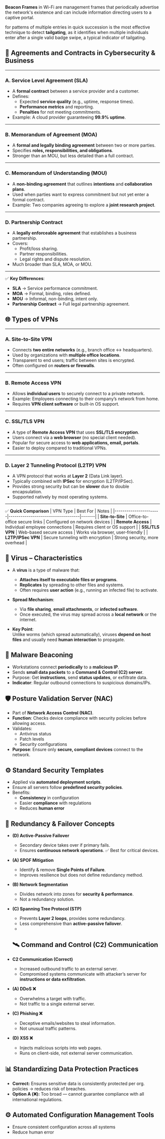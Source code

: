 **Beacon Frames** in Wi-Fi are management frames that periodically advertise the network's existence and can include information directing users to a captive portal.


for patterns of multiple entries in quick succession is the most effective technique to detect **tailgating**, as it identifies when multiple individuals enter after a single valid badge swipe, a typical indicator of tailgating.


## 📑 Agreements and Contracts in Cybersecurity & Business

---

### A. Service Level Agreement (SLA)
- A **formal contract** between a service provider and a customer.  
- Defines:
  - Expected **service quality** (e.g., uptime, response times).  
  - **Performance metrics** and reporting.  
  - **Penalties** for not meeting commitments.  
- Example: A cloud provider guaranteeing **99.9% uptime**.

---

### B. Memorandum of Agreement (MOA)
- A **formal and legally binding agreement** between two or more parties.  
- Specifies **roles, responsibilities, and obligations**.  
- Stronger than an MOU, but less detailed than a full contract.  

---

### C. Memorandum of Understanding (MOU)
- A **non-binding agreement** that outlines **intentions** and **collaboration plans**.  
- Used when parties want to express commitment but not yet enter a formal contract.  
- Example: Two companies agreeing to explore a **joint research project**.  

---

### D. Partnership Contract
- A **legally enforceable agreement** that establishes a business partnership.  
- Covers:
  - Profit/loss sharing.  
  - Partner responsibilities.  
  - Legal rights and dispute resolution.  
- Much broader than SLA, MOA, or MOU.  

---

✅ **Key Differences**:  
- **SLA** → Service performance commitment.  
- **MOA** → Formal, binding, roles defined.  
- **MOU** → Informal, non-binding, intent only.  
- **Partnership Contract** → Full legal partnership agreement.  

## 🌐 Types of VPNs

---

### A. Site-to-Site VPN
- Connects **two entire networks** (e.g., branch office ↔ headquarters).  
- Used by organizations with **multiple office locations**.  
- Transparent to end users; traffic between sites is encrypted.  
- Often configured on **routers or firewalls**.  

---

### B. Remote Access VPN
- Allows **individual users** to securely connect to a private network.  
- Example: Employees connecting to their company’s network from home.  
- Requires **VPN client software** or built-in OS support.  

---

### C. SSL/TLS VPN
- A type of **Remote Access VPN** that uses **SSL/TLS encryption**.  
- Users connect via a **web browser** (no special client needed).  
- Popular for secure access to **web applications, email, portals**.  
- Easier to deploy compared to traditional VPNs.  

---

### D. Layer 2 Tunneling Protocol (L2TP) VPN
- A VPN protocol that works at **Layer 2** (Data Link layer).  
- Typically combined with **IPSec** for encryption (L2TP/IPSec).  
- Provides strong security but can be **slower** due to double encapsulation.  
- Supported natively by most operating systems.  

---

✅ **Quick Comparison**
| VPN Type              | Best For                          | Notes |
|-----------------------|------------------------------------|-------|
| **Site-to-Site**      | Office-to-office secure links      | Configured on network devices |
| **Remote Access**     | Individual employee connections    | Requires client or OS support |
| **SSL/TLS VPN**       | Web-based secure access            | Works via browser, user-friendly |
| **L2TP/IPSec VPN**    | Secure tunneling with encryption   | Strong security, more overhead |


## 🦠 Virus – Characteristics

- A **virus** is a type of malware that:
  - **Attaches itself to executable files or programs**.
  - **Replicates** by spreading to other files and systems.
  - Often requires **user action** (e.g., running an infected file) to activate.  

- **Spread Mechanism**:
  - Via **file sharing**, **email attachments**, or **infected software**.
  - Once executed, the virus may spread across a **local network** or the internet.  

- **Key Point**:  
  Unlike worms (which spread automatically), viruses **depend on host files** and usually need **human interaction** to propagate.

## 📡 Malware Beaconing

- Workstations connect **periodically** to a **malicious IP**.  
- Sends **small data packets** to a **Command & Control (C2) server**.  
- Purpose: Get **instructions**, send **status updates**, or exfiltrate data.  
- **Indicator**: Regular outbound connections to suspicious domains/IPs.  


## 🛡️ Posture Validation Server (NAC)

- Part of **Network Access Control (NAC)**.  
- **Function**: Checks device compliance with security policies before allowing access.  
- Validates:
  - Antivirus status  
  - Patch levels  
  - Security configurations  
- **Purpose**: Ensure only **secure, compliant devices** connect to the network.  



## ⚙️ Standard Security Templates

- Applied via **automated deployment scripts**.  
- Ensure all servers follow **predefined security policies**.  
- Benefits:
  - **Consistency** in configuration  
  - Easier **compliance** with regulations  
  - Reduces **human error**  



## 🔄 Redundancy & Failover Concepts

- **(D) Active-Passive Failover**  
  - Secondary device takes over if primary fails.  
  - Ensures **continuous network operations**. ✅ Best for critical devices.  

- **(A) SPOF Mitigation**  
  - Identify & remove **Single Points of Failure**.  
  - Improves resilience but does not define redundancy method.  

- **(B) Network Segmentation**  
  - Divides network into zones for **security & performance**.  
  - Not a redundancy solution.  

- **(C) Spanning Tree Protocol (STP)**  
  - Prevents **Layer 2 loops**, provides some redundancy.  
  - Less comprehensive than **active-passive failover**.
  - 


  ## 🛰️ Command and Control (C2) Communication

- **C2 Communication (Correct)**  
  - Increased outbound traffic to an external server.  
  - Compromised systems communicate with attacker’s server for **instructions or data exfiltration**.  

- **(A) DDoS ❌**  
  - Overwhelms a target with traffic.  
  - Not traffic to a single external server.  

- **(C) Phishing ❌**  
  - Deceptive emails/websites to steal information.  
  - Not unusual traffic patterns.  

- **(D) XSS ❌**  
  - Injects malicious scripts into web pages.  
  - Runs on client-side, not external server communication.  

## 📊 Standardizing Data Protection Practices

- **Correct:** Ensures sensitive data is consistently protected per org. policies → reduces risk of breaches.  
- **Option A (❌):** Too broad — cannot guarantee compliance with all international regulations.  


## ⚙️ Automated Configuration Management Tools

- Ensure consistent configuration across all systems  
- Reduce human error  
 
